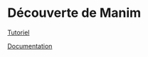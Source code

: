 # Découverte de Manim
[Tutoriel](https://www.youtube.com/watch?v=MOv6yN7b2aI&list=PLWOlLjdyZm2NQD1YZmEPB0dwbd0yKINAT)

[Documentation](https://docs.manim.community/en/stable/)